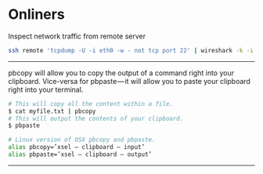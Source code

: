 # Onliners

Inspect network traffic from remote server

```bash
ssh remote 'tcpdump -U -i eth0 -w - not tcp port 22' | wireshark -k -i -
```

---

pbcopy will allow you to copy the output of a command right into your clipboard. Vice-versa for pbpaste — it will allow you to paste your clipboard right into your terminal.

```bash
# This will copy all the content within a file.
$ cat myfile.txt | pbcopy
# This will output the contents of your clipboard.
$ pbpaste
```

```bash
# Linux version of OSX pbcopy and pbpaste.
alias pbcopy=’xsel — clipboard — input’
alias pbpaste=’xsel — clipboard — output’
```

---
